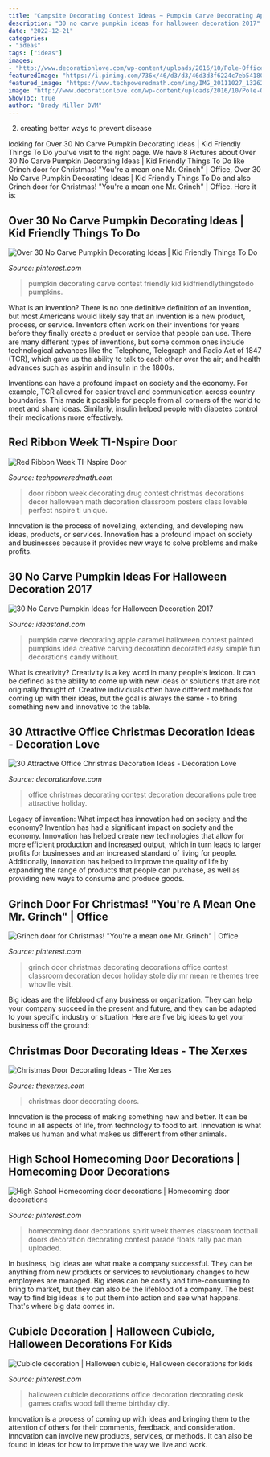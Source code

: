 ```yaml
---
title: "Campsite Decorating Contest Ideas ~ Pumpkin Carve Decorating Apple Caramel Halloween Contest Painted Pumpkins Idea Creative Carving Decoration Decorated Easy Simple Fun Decorations Candy Without"
description: "30 no carve pumpkin ideas for halloween decoration 2017"
date: "2022-12-21"
categories:
- "ideas"
tags: ["ideas"]
images:
- "http://www.decorationlove.com/wp-content/uploads/2016/10/Pole-Office-Christmas-Tree-Decorating-Contest.jpg"
featuredImage: "https://i.pinimg.com/736x/46/d3/d3/46d3d3f6224c7eb541803e3b631abf2e.jpg"
featured_image: "https://www.techpoweredmath.com/img/IMG_20111027_132624.jpg"
image: "http://www.decorationlove.com/wp-content/uploads/2016/10/Pole-Office-Christmas-Tree-Decorating-Contest.jpg"
ShowToc: true
author: "Brady Miller DVM"
---
```



2. creating better ways to prevent disease 

	

		
looking for Over 30 No Carve Pumpkin Decorating Ideas | Kid Friendly Things To Do you've visit to the right page. We have 8 Pictures about Over 30 No Carve Pumpkin Decorating Ideas | Kid Friendly Things To Do like Grinch door for Christmas! &quot;You&#039;re a mean one Mr. Grinch&quot; | Office, Over 30 No Carve Pumpkin Decorating Ideas | Kid Friendly Things To Do and also Grinch door for Christmas! &quot;You&#039;re a mean one Mr. Grinch&quot; | Office. Here it is:
		
    
## Over 30 No Carve Pumpkin Decorating Ideas | Kid Friendly Things To Do

<img loading=lazy src="https://i.pinimg.com/736x/46/d3/d3/46d3d3f6224c7eb541803e3b631abf2e.jpg" onerror="this.onerror=null;this.src='https://tse3.mm.bing.net/th?id=OIP.1MLPkLVGvixV84jHGvGV8wHaHa&amp;pid=15.1';" alt="Over 30 No Carve Pumpkin Decorating Ideas | Kid Friendly Things To Do">

_Source: pinterest.com_

>pumpkin decorating carve contest friendly kid kidfriendlythingstodo pumpkins. 

	

What is an invention?
There is no one definitive definition of an invention, but most Americans would likely say that an invention is a new product, process, or service.  Inventors often work on their inventions for years before they finally create a product or service that people can use. 
There are many different types of inventions, but some common ones include technological advances like the Telephone, Telegraph and Radio Act of 1847 (TCR), which gave us the ability to talk to each other over the air; and health advances such as aspirin and insulin in the 1800s. 

Inventions can have a profound impact on society and the economy. For example, TCR allowed for easier travel and communication across country boundaries. This made it possible for people from all corners of the world to meet and share ideas. Similarly, insulin helped people with diabetes control their medications more effectively.

    
## Red Ribbon Week TI-Nspire Door

<img loading=lazy src="https://www.techpoweredmath.com/img/IMG_20111027_132624.jpg" onerror="this.onerror=null;this.src='https://tse3.mm.bing.net/th?id=OIP.wRNwRTtFdmI7fuzwI6NzwAHaJ4&amp;pid=15.1';" alt="Red Ribbon Week TI-Nspire Door">

_Source: techpoweredmath.com_

>door ribbon week decorating drug contest christmas decorations decor halloween math decoration classroom posters class lovable perfect nspire ti unique. 

	

Innovation is the process of novelizing, extending, and developing new ideas, products, or services. Innovation has a profound impact on society and businesses because it provides new ways to solve problems and make profits.

    
## 30 No Carve Pumpkin Ideas For Halloween Decoration 2017

<img loading=lazy src="https://ideastand.com/wp-content/uploads/2014/10/no-carve-pumpkin-ideas/4-caramel-apple.jpg" onerror="this.onerror=null;this.src='https://tse3.mm.bing.net/th?id=OIP.ZVifJVHUjIqDMw6u-qCJdAHaJ4&amp;pid=15.1';" alt="30 No Carve Pumpkin Ideas for Halloween Decoration 2017">

_Source: ideastand.com_

>pumpkin carve decorating apple caramel halloween contest painted pumpkins idea creative carving decoration decorated easy simple fun decorations candy without. 

	

What is creativity?
Creativity is a key word in many people's lexicon. It can be defined as the ability to come up with new ideas or solutions that are not originally thought of. Creative individuals often have different methods for coming up with their ideas, but the goal is always the same - to bring something new and innovative to the table.

    
## 30 Attractive Office Christmas Decoration Ideas - Decoration Love

<img loading=lazy src="http://www.decorationlove.com/wp-content/uploads/2016/10/Pole-Office-Christmas-Tree-Decorating-Contest.jpg" onerror="this.onerror=null;this.src='https://tse3.mm.bing.net/th?id=OIP.vcy-LC12G262u4930nJPowHaLG&amp;pid=15.1';" alt="30 Attractive Office Christmas Decoration Ideas - Decoration Love">

_Source: decorationlove.com_

>office christmas decorating contest decoration decorations pole tree attractive holiday. 

	

Legacy of invention: What impact has innovation had on society and the economy?
Invention has had a significant impact on society and the economy. Innovation has helped create new technologies that allow for more efficient production and increased output, which in turn leads to larger profits for businesses and an increased standard of living for people. Additionally, innovation has helped to improve the quality of life by expanding the range of products that people can purchase, as well as providing new ways to consume and produce goods.

    
## Grinch Door For Christmas! &quot;You&#039;re A Mean One Mr. Grinch&quot; | Office

<img loading=lazy src="https://i.pinimg.com/736x/1d/03/37/1d033775dd1945d2edb86ecdbadc8783.jpg" onerror="this.onerror=null;this.src='https://tse1.mm.bing.net/th?id=OIP.R6dmPqW4jVEUUHdSqjxa4wHaJ6&amp;pid=15.1';" alt="Grinch door for Christmas! &quot;You&#039;re a mean one Mr. Grinch&quot; | Office">

_Source: pinterest.com_

>grinch door christmas decorating decorations office contest classroom decoration decor holiday stole diy mr mean re themes tree whoville visit. 

	

Big ideas are the lifeblood of any business or organization. They can help your company succeed in the present and future, and they can be adapted to your specific industry or situation. Here are five big ideas to get your business off the ground: 

    
## Christmas Door Decorating Ideas - The Xerxes

<img loading=lazy src="http://www.thexerxes.com/wp-content/uploads/2015/11/412.jpg" onerror="this.onerror=null;this.src='https://tse3.mm.bing.net/th?id=OIP.2_aGmihiA-FCRxlYqcuOswHaLH&amp;pid=15.1';" alt="Christmas Door Decorating Ideas - The Xerxes">

_Source: thexerxes.com_

>christmas door decorating doors. 

	

Innovation is the process of making something new and better. It can be found in all aspects of life, from technology to food to art. Innovation is what makes us human and what makes us different from other animals.

    
## High School Homecoming Door Decorations | Homecoming Door Decorations

<img loading=lazy src="https://i.pinimg.com/736x/76/52/46/765246b8a8063e23a493ce49ed1cea9b--high-school-homecoming-homecoming-ideas.jpg" onerror="this.onerror=null;this.src='https://tse4.mm.bing.net/th?id=OIP.3Lsqaq4hf9jDn5kvrvF7KAHaHa&amp;pid=15.1';" alt="High School Homecoming door decorations | Homecoming door decorations">

_Source: pinterest.com_

>homecoming door decorations spirit week themes classroom football doors decoration decorating contest parade floats rally pac man uploaded. 

	

In business, big ideas are what make a company successful. They can be anything from new products or services to revolutionary changes to how employees are managed. Big ideas can be costly and time-consuming to bring to market, but they can also be the lifeblood of a company. The best way to find big ideas is to put them into action and see what happens. That's where big data comes in.

    
## Cubicle Decoration | Halloween Cubicle, Halloween Decorations For Kids

<img loading=lazy src="https://i.pinimg.com/736x/35/b4/3c/35b43c84a44b6ce1a816a4e5ac55f05c--work-cubicle-cubicle-ideas.jpg" onerror="this.onerror=null;this.src='https://tse1.mm.bing.net/th?id=OIP.KUerf4pTV3lTnODBJD6xygHaJ3&amp;pid=15.1';" alt="Cubicle decoration | Halloween cubicle, Halloween decorations for kids">

_Source: pinterest.com_

>halloween cubicle decorations office decoration decorating desk games crafts wood fall theme birthday diy. 

	

Innovation is a process of coming up with ideas and bringing them to the attention of others for their comments, feedback, and consideration. Innovation can involve new products, services, or methods. It can also be found in ideas for how to improve the way we live and work.

